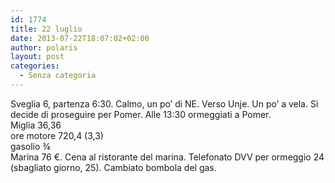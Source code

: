```yaml
---
id: 1774
title: 22 luglio
date: 2013-07-22T18:07:02+02:00
author: polaris
layout: post
categories:
  - Senza categoria
---
```

Sveglia 6, partenza 6:30. Calmo, un po&#8217; di NE. Verso Unje. Un po&#8217; a vela. Si decide di proseguire per Pomer. Alle 13:30 ormeggiati a Pomer.  
Miglia 36,36  
ore motore 720,4 (3,3)  
gasolio ¾  
Marina 76 €. Cena al ristorante del marina. Telefonato DVV per ormeggio 24 (sbagliato giorno, 25). Cambiato bombola del gas.